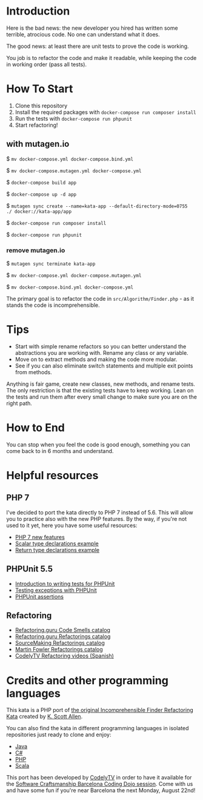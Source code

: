 # Introduction 

Here is the bad news: the new developer you hired has written some terrible, atrocious code. 
No one can understand what it does. 

The good news: at least there are unit tests to prove the code is working. 

You job is to refactor the code and make it readable, while keeping the code in working order (pass all tests). 

# How To Start

1. Clone this repository
2. Install the required packages with `docker-compose run composer install` 
3. Run the tests with `docker-compose run phpunit`
4. Start refactoring! 

## with mutagen.io
$ `mv docker-compose.yml docker-compose.bind.yml`

$ `mv docker-compose.mutagen.yml docker-compose.yml`

$ `docker-compose build app`

$ `docker-compose up -d app`

$ `mutagen sync create --name=kata-app --default-directory-mode=0755  ./ docker://kata-app/app`

$ `docker-compose run composer install`

$ `docker-compose run phpunit`

### remove mutagen.io
$ `mutagen sync terminate kata-app`

$ `mv docker-compose.yml docker-compose.mutagen.yml`

$ `mv docker-compose.bind.yml docker-compose.yml`


The primary goal is to refactor the code in `src/Algorithm/Finder.php` - as it stands the code is incomprehensible. 

# Tips

* Start with simple rename refactors so you can better understand the abstractions you are working with. Rename any class or any variable. 
* Move on to extract methods and making the code more modular.
* See if you can also eliminate switch statements and multiple exit points from methods. 

Anything is fair game, create new classes, new methods, and rename tests. 
The only restriction is that the existing tests have to keep working. 
Lean on the tests and run them after every small change to make sure you are on the right path.

# How to End

You can stop when you feel the code is good enough, something you can come back to in 6 months and understand. 

# Helpful resources

## PHP 7

I've decided to port the kata directly to PHP 7 instead of 5.6. This will allow you to practice also with the new PHP features. By the way, if you're not used to it yet, here you have some useful resources:

* [PHP 7 new features](http://php.net/manual/en/migration70.new-features.php)
* [Scalar type declarations example](https://github.com/tpunt/PHP7-Reference#scalar-type-declarations)
* [Return type declarations example](https://github.com/tpunt/PHP7-Reference#return-type-declarations)

## PHPUnit 5.5

* [Introduction to writing tests for PHPUnit](https://phpunit.de/manual/current/en/writing-tests-for-phpunit.html)
* [Testing exceptions with PHPUnit](https://phpunit.de/manual/current/en/writing-tests-for-phpunit.html#writing-tests-for-phpunit.exceptions)
* [PHPUnit assertions](https://phpunit.de/manual/current/en/appendixes.assertions.html)

## Refactoring

* [Refactoring.guru Code Smells catalog](https://refactoring.guru/smells/smells)
* [Refactoring.guru Refactorings catalog](https://refactoring.guru/catalog)
* [SourceMaking Refactorings catalog](https://sourcemaking.com/refactoring)
* [Martin Fowler Refactorings catalog](http://refactoring.com/catalog/)
* [CodelyTV Refactoring videos (Spanish)](http://codely.tv/tag/refactoring/)

# Credits and other programming languages

This kata is a PHP port of [the original Incomprehensible Finder Refactoring Kata](https://github.com/OdeToCode/Katas/tree/master/Refactoring) created by [K. Scott Allen](https://github.com/OdeToCode).

You can also find the kata in different programming languages in isolated repositories just ready to clone and enjoy: 
* [Java](https://github.com/DoDevJutsu/incomprehensible-finder-refactoring-java)
* [C#](https://github.com/DoDevJutsu/incomprehensible-finder-refactoring-c-sharp)
* [PHP](https://github.com/CodelyTV/incomprehensible-finder-refactoring-kata)
* [Scala](https://github.com/CodelyTV/incomprehensible-finder-refactoring-kata-scala)

This port has been developed by [CodelyTV](http://codely.tv/) in order to have it available for the [Software Craftsmanship Barcelona Coding Dojo session](http://www.meetup.com/Barcelona-Software-Craftsmanship/events/233107734/).
Come with us and have some fun if you're near Barcelona the next Monday, August 22nd!
